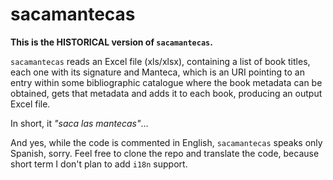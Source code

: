 # sacamantecas

**This is the HISTORICAL version of `sacamantecas`.**

`sacamantecas` reads an Excel file (xls/xlsx), containing a list of book titles,
each one with its signature and Manteca, which is an URI pointing to an entry
within some bibliographic catalogue where the book metadata can be obtained,
gets that metadata and adds it to each book, producing an output Excel file.

In short, it *"saca las mantecas"*…

And yes, while the code is commented in English, `sacamantecas` speaks only
Spanish, sorry. Feel free to clone the repo and translate the code, because
short term I don't plan to add `i18n` support.
